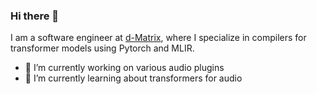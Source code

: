 ### Hi there 👋

I am a software engineer at [d-Matrix](d-matrix.ai), where I specialize in compilers for transformer models using Pytorch and MLIR.

- 🔭 I’m currently working on various audio plugins
- 🌱 I’m currently learning about transformers for audio
